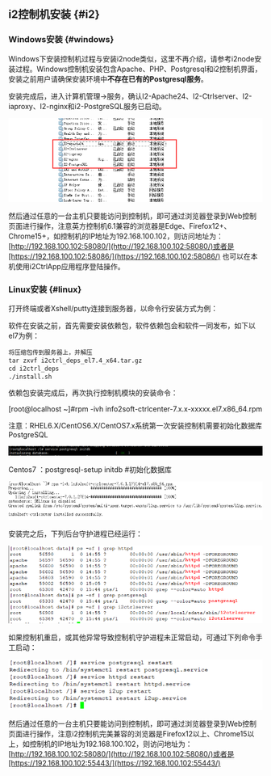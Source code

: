 ## i2控制机安装 {#i2}

### Windows安装 {#windows}

Windows下安装控制机过程与安装i2node类似，这里不再介绍，请参考i2node安装过程。Windows控制机安装包含Apache、PHP、Postgresql和i2控制机界面，安装之前用户请确保安装环境中**不存在已有的Postgresql服务**。

安装完成后，进入计算机管理-&gt;服务，确认I2-Apache24、I2-Ctrlserver、I2-iaproxy、I2-nginx和i2-PostgreSQL服务已启动。

![](/assets/V7.0.2018122006.png)

然后通过任意的一台主机只要能访问到控制机，即可通过浏览器登录到Web控制页面进行操作，注意英方控制机6.1兼容的浏览器是Edge、Firefox12+、Chrome15+，如控制机的IP地址为192.168.100.102，则访问地址为：
[http://192.168.100.102:58080/](http://192.168.100.102:58080/)或者是[https://192.168.100.102:58086/](https://192.168.100.102:58086/)
也可以在本机使用i2CtrlApp应用程序登陆操作。

### Linux安装 {#linux}

打开终端或者Xshell/putty连接到服务器，以命令行安装方式为例：

软件在安装之前，首先需要安装依赖包，软件依赖包会和软件一同发布，如下以el7为例：
```
将压缩包传到服务器上，并解压
tar zxvf i2ctrl_deps_el7.4_x64.tar.gz
cd i2ctrl_deps
./install.sh
```

依赖包安装完成后，再次执行控制机模块的安装命令：

\[root@localhost ~\]\#rpm -ivh info2soft-ctrlcenter-7.x.x-xxxxx.el7.x86\_64.rpm

注意：RHEL6.X/CentOS6.X/CentOS7.x系统第一次安装控制机需要初始化数据库PostgreSQL

![](/assets/V6.114289.png)

Centos7 ：postgresql-setup initdb \#初始化数据库

![](/assets/V7.1.2019010802.png)

安装完之后，下列后台守护进程已经运行：

![](/assets/V7.1.2019010803.png)

如果控制机重启，或其他异常导致控制机守护进程未正常启动，可通过下列命令手工启动：

![](/assets/V7.1.2019010804.png)

然后通过任意的一台主机只要能访问到控制机，即可通过浏览器登录到Web控制页面进行操作，注意i2控制机完美兼容的浏览器是Firefox12以上、Chrome15以上，如控制机的IP地址为192.168.100.102，则访问地址为：
[http://192.168.100.102:58080/](http://192.168.100.102:58080/)或者是[https://192.168.100.102:55443/](https://192.168.100.102:55443/)